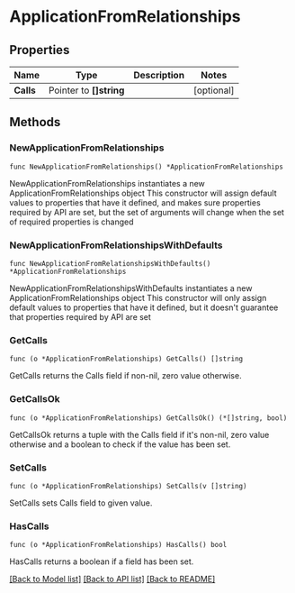 # ApplicationFromRelationships

## Properties

Name | Type | Description | Notes
------------ | ------------- | ------------- | -------------
**Calls** | Pointer to **[]string** |  | [optional] 

## Methods

### NewApplicationFromRelationships

`func NewApplicationFromRelationships() *ApplicationFromRelationships`

NewApplicationFromRelationships instantiates a new ApplicationFromRelationships object
This constructor will assign default values to properties that have it defined,
and makes sure properties required by API are set, but the set of arguments
will change when the set of required properties is changed

### NewApplicationFromRelationshipsWithDefaults

`func NewApplicationFromRelationshipsWithDefaults() *ApplicationFromRelationships`

NewApplicationFromRelationshipsWithDefaults instantiates a new ApplicationFromRelationships object
This constructor will only assign default values to properties that have it defined,
but it doesn't guarantee that properties required by API are set

### GetCalls

`func (o *ApplicationFromRelationships) GetCalls() []string`

GetCalls returns the Calls field if non-nil, zero value otherwise.

### GetCallsOk

`func (o *ApplicationFromRelationships) GetCallsOk() (*[]string, bool)`

GetCallsOk returns a tuple with the Calls field if it's non-nil, zero value otherwise
and a boolean to check if the value has been set.

### SetCalls

`func (o *ApplicationFromRelationships) SetCalls(v []string)`

SetCalls sets Calls field to given value.

### HasCalls

`func (o *ApplicationFromRelationships) HasCalls() bool`

HasCalls returns a boolean if a field has been set.


[[Back to Model list]](../README.md#documentation-for-models) [[Back to API list]](../README.md#documentation-for-api-endpoints) [[Back to README]](../README.md)



